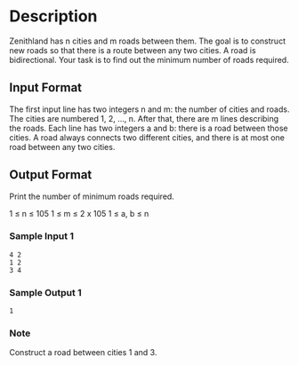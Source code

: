 
# Description
Zenithland has n cities and m roads between them. The goal is to construct new roads so that there is a route between any two cities. A road is bidirectional.
Your task is to find out the minimum number of roads required.


## Input Format
The first input line has two integers n and m: the number of cities and roads. The cities are numbered 1, 2, …, n.
After that, there are m lines describing the roads. Each line has two integers a and b: there is a road between those cities.
A road always connects two different cities, and there is at most one road between any two cities.


## Output Format
Print the number of minimum roads required.

1 ≤ n ≤ 105
1 ≤ m ≤ 2 x 105
1 ≤ a, b ≤ n
### Sample Input 1

```
4 2
1 2
3 4
```

### Sample Output 1
```
1
```

### Note
Construct a road between cities 1 and 3.
